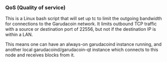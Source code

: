 ### QoS (Quality of service) ###

This is a Linux bash script that will set up tc to limit the outgoing bandwidth for connections to the Garudacoin network. It limits outbound TCP traffic with a source or destination port of 22556, but not if the destination IP is within a LAN.

This means one can have an always-on garudacoind instance running, and another local garudacoind/garudacoin-qt instance which connects to this node and receives blocks from it.
